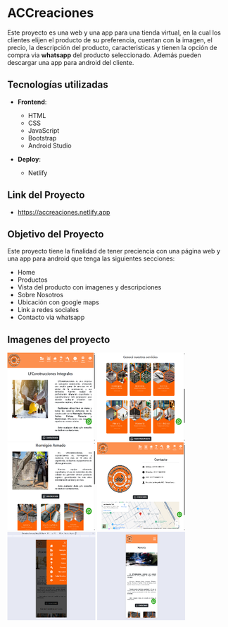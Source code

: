 # ACCreaciones

Este proyecto es una web y una app para una tienda virtual, en la cual los clientes elijen el producto de su preferencia, cuentan con la imagen, el precio, la descripción del producto, caracteristicas y tienen la opción de compra via **whatsapp** del producto seleccionado. Además pueden descargar una app para android del cliente.

## Tecnologías utilizadas

- **Frontend**:
  - HTML
  - CSS
  - JavaScript
  - Bootstrap
  - Android Studio
 

- **Deploy**:
  - Netlify

## Link del Proyecto
- https://accreaciones.netlify.app
  
## Objetivo del Proyecto

Este proyecto tiene la finalidad de tener preciencia con una página web y una app para android que tenga las siguientes secciones:

- Home
- Productos
- Vista del producto con imagenes y descripciones
- Sobre Nosotros
- Ubicación con google maps
- Link a redes sociales
- Contacto via whatsapp

## Imagenes del proyecto

<img src="https://github.com/elavincho/LFConstrucciones/blob/master/img/Captura_de_pantalla_1.png" width="200" height="200" alt="img"/>         <img src="https://github.com/elavincho/LFConstrucciones/blob/master/img/Captura_de_pantalla_2.png" width="200" height="200" alt="img"/>
<img src="https://github.com/elavincho/LFConstrucciones/blob/master/img/Captura_de_pantalla_3.png" width="200" height="200" alt="img"/>          <img src="https://github.com/elavincho/LFConstrucciones/blob/master/img/Captura_de_pantalla_4.png" width="200" height="200" alt="img"/>      <img src="https://github.com/elavincho/LFConstrucciones/blob/master/img/Captura_de_pantalla_5.png" width="200" height="200" alt="img"/>        <img src="https://github.com/elavincho/LFConstrucciones/blob/master/img/Captura_de_pantalla_6.png" width="200" height="200" alt="img"/>
